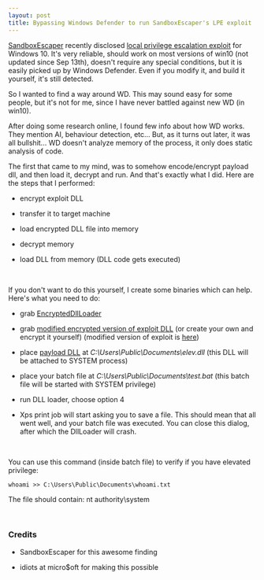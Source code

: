 ```yaml
---
layout: post
title: Bypassing Windows Defender to run SandboxEscaper's LPE exploit
---
```


[SandboxEscaper](https://twitter.com/sandboxescaper) recently disclosed [local privilege escalation exploit](https://github.com/SandboxEscaper/randomrepo/blob/master/PoCLPE.rar) for Windows 10. It's very reliable, should work on most versions of win10 (not updated since Sep 13th), doesn't require any special conditions, but it is easily picked up by Windows Defender. Even if you modify it, and build it yourself, it's still detected.

So I wanted to find a way around WD. This may sound easy for some people, but it's not for me, since I have never battled against new WD (in win10).

After doing some research online, I found few info about how WD works. They mention AI, behaviour detection, etc... But, as it turns out later, it was all bullshit... WD doesn't analyze memory of the process, it only does static analysis of code.

The first that came to my mind, was to somehow encode/encrypt payload dll, and then load it, decrypt and run. And that's exactly what I did. Here are the steps that I performed:

- encrypt exploit DLL

- transfer it to target machine

- load encrypted DLL file into memory

- decrypt memory

- load DLL from memory (DLL code gets executed)

<br>

If you don't want to do this yourself, I create some binaries which can help. Here's what you need to do:

- grab [EncryptedDllLoader](https://github.com/in0finite/EncryptedDllLoader/releases/download/v1.0/EncryptedDllLoader.zip)

- grab [modified encrypted version of exploit DLL](https://drive.google.com/open?id=1RHwBs8xWCCV54MdFus6lg0kg7DkUo1bp) (or create your own and encrypt it yourself) (modified version of exploit is [here](https://github.com/in0finite/ALPC))

- place [payload DLL](https://github.com/in0finite/StartBatDll/releases/download/v1.0/StartBatDll.zip) at *C:\Users\Public\Documents\elev.dll* (this DLL will be attached to SYSTEM process)

- place your batch file at *C:\Users\Public\Documents\test.bat* (this batch file will be started with SYSTEM privilege)

- run DLL loader, choose option 4

- Xps print job will start asking you to save a file. This should mean that all went well, and your batch file was executed. You can close this dialog, after which the DllLoader will crash.

<br>

You can use this command (inside batch file) to verify if you have elevated privilege:

	whoami >> C:\Users\Public\Documents\whoami.txt

The file should contain: nt authority\system


<br>

### Credits

- SandboxEscaper for this awesome finding

- idiots at micro$oft for making this possible

